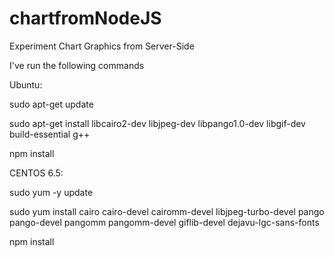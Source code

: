 # chartfromNodeJS
Experiment Chart Graphics from Server-Side

 I've run the following commands

Ubuntu: 

sudo apt-get update


sudo apt-get install libcairo2-dev libjpeg-dev libpango1.0-dev libgif-dev build-essential g++

npm install

CENTOS 6.5:

sudo yum -y update

sudo yum install cairo cairo-devel cairomm-devel libjpeg-turbo-devel pango pango-devel pangomm pangomm-devel giflib-devel dejavu-lgc-sans-fonts

npm install
